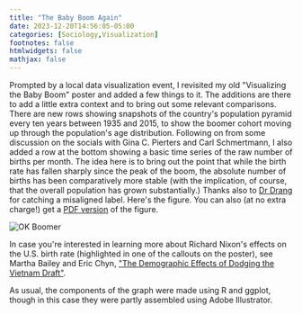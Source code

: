 ```yaml
---
title: "The Baby Boom Again"
date: 2023-12-20T14:56:05-05:00
categories: [Sociology,Visualization]
footnotes: false
htmlwidgets: false
mathjax: false
---
```



Prompted by a local data visualization event, I revisited my old "Visualizing the Baby Boom" poster and added a few things to it. The additions are there to add a little extra context and to bring out some relevant comparisons. There are new rows showing snapshots of the country's population pyramid every ten years between 1935 and 2015, to show the boomer cohort moving up through the population's age distribution. Following on from some discussion on the socials with Gina C. Pierters and Carl Schmertmann, I also added a row at the bottom showing a basic time series of the raw number of births per month. The idea here is to bring out the point that while the birth rate has fallen sharply since the peak of the boom, the absolute number of births has been comparatively more stable (with the implication, of course, that the overall population has grown substantially.) Thanks also to [Dr Drang](https://leancrew.com/) for catching a misaligned label. Here's the figure. You can also (at no extra charge!) get a [PDF version](okboomer3_composite_poster.pdf) of the figure. 

![OK Boomer](okboomer3_composite_poster.png)

In case you're interested in learning more about Richard Nixon's effects on the U.S. birth rate (highlighted in one of the callouts on the poster), see Martha Bailey and Eric Chyn, ["The Demographic Effects of Dodging the Vietnam Draft"](https://public.websites.umich.edu/~baileymj/Bailey_Chyn_PP.pdf). 

As usual, the components of the graph were made using R and ggplot, though in this case they were partly assembled using Adobe Illustrator.
